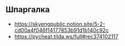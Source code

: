 ## Шпаргалка
- https://skyengpublic.notion.site/5-2-cd00a4f046f14177853b91d1b140c92c
- https://pycheat.tilda.ws/full#rec374102117

